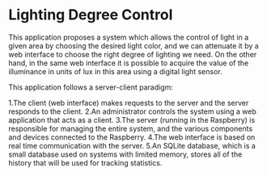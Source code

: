 # Lighting Degree Control

This application proposes a system which allows the control of light in a given area by choosing the desired light color, and we can attenuate it by a web interface to choose the right degree of lighting we need. On the other hand, in the same web interface it is possible to acquire the value of the illuminance in units of lux in this area using a digital light sensor.

This application follows a server-client paradigm:

   1.The client (web interface) makes requests to the server and the server responds to the client.
   2.An administrator controls the system using a web application that acts as a client.
   3.The server (running in the Raspberry) is responsible for managing the entire system, and the various components and devices connected to the Raspberry.
   4.The web interface is based on real time communication with the server.
   5.An SQLite database, which is a small database used on systems with limited memory, stores all of the history that will be used for tracking statistics.
